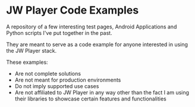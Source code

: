 # JW Player Code Examples

A repository of a few interesting test pages, Android Applications and Python scripts I've put together in the past.

They are meant to serve as a code example for anyone interested in using the JW Player stack. 

These examples:

* Are not complete solutions
* Are not meant for production environments
* Do not imply supported use cases
* Are not affiliated to JW Player in any way other than the fact I am using their libraries to showcase certain features and functionalities